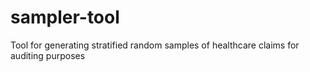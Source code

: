 # sampler-tool
Tool for generating stratified random samples of healthcare claims for auditing purposes
